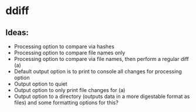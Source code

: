 # ddiff

## Ideas:
- Processing option to compare via hashes
- Processing option to compare file names only
- Processing option to compare via file names, then perform a regular diff (a)
- Default output option is to print to console all changes for processing option
- Output option to quiet
- Output option to only print file changes for (a)
- Output option to a directory (outputs data in a more digestable format as files) and some formatting options for this?